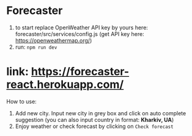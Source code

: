 # Forecaster
1. to start replace OpenWeather API key by yours here: forecaster/src/services/config.js
(get API key here: https://openweathermap.org/)
2. run: `npm run dev` 

# link: https://forecaster-react.herokuapp.com/
How to use:
1. Add new city.
Input new city in grey box and click on auto complete suggestion (you can also input country in format: **Kharkiv, UA**)
2. Enjoy weather or check forecast by clicking on `Check forecast`
  
